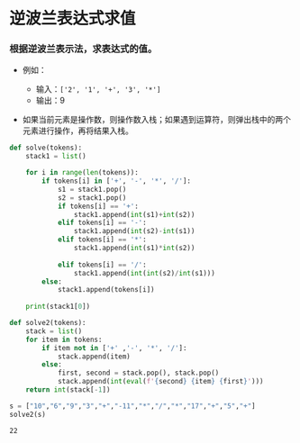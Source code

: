 
# 逆波兰表达式求值

### 根据逆波兰表示法，求表达式的值。

* 例如：
    * 输入：`['2', '1', '+', '3', '*']`
    * 输出：9

* 如果当前元素是操作数，则操作数入栈；如果遇到运算符，则弹出栈中的两个元素进行操作，再将结果入栈。


```python
def solve(tokens):
    stack1 = list()

    for i in range(len(tokens)):
        if tokens[i] in ['+', '-', '*', '/']:
            s1 = stack1.pop()
            s2 = stack1.pop()
            if tokens[i] == '+':
                stack1.append(int(s1)+int(s2))
            elif tokens[i] == '-':
                stack1.append(int(s2)-int(s1))
            elif tokens[i] == '*':
                stack1.append(int(s1)*int(s2))
                
            elif tokens[i] == '/':
                stack1.append(int(int(s2)/int(s1)))
        else:
            stack1.append(tokens[i])
            
    print(stack1[0])
```


```python
def solve2(tokens):
    stack = list()
    for item in tokens:
        if item not in ['+' ,'-', '*', '/']:
            stack.append(item)
        else:
            first, second = stack.pop(), stack.pop()
            stack.append(int(eval(f'{second} {item} {first}')))
    return int(stack[-1])
```


```python
s = ["10","6","9","3","+","-11","*","/","*","17","+","5","+"]
solve2(s)
```




    22


